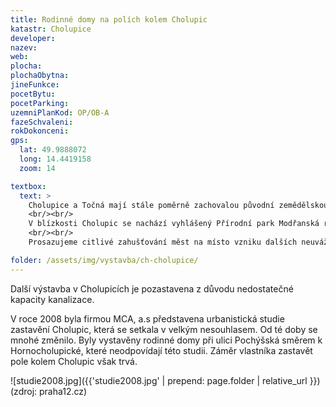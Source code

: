 ```yaml
---
title: Rodinné domy na polích kolem Cholupic
katastr: Cholupice
developer:
nazev:
web:
plocha:
plochaObytna:
jineFunkce:
pocetBytu:
pocetParking:
uzemniPlanKod: OP/OB-A
fazeSchvaleni:
rokDokonceni:
gps:
  lat: 49.9888072
  long: 14.4419158
  zoom: 14

textbox:
  text: >
    Cholupice a Točná mají stále poměrně zachovalou původní zemědělskou krajinu, kdy dané sídelní útvary představují cenný venkovský charakter, což je na území Prahy stále vzácnější jev. Neustálým rozšiřováním těchto sídel a následná expanze do jejího okolí by zcela narušila nezaměnitelný krajinný ráz.
    <br/><br/>
    V blízkosti Cholupic se nachází vyhlášený Přírodní park Modřanská rokle – Cholupice. Mezi prvotní důvody jeho vyhlášení bylo mj. právě zachování a trvalé chránění území pro jeho přírodovědné, krajinné a estetické hodnoty. Venkovský charakter krajiny byl již narušen výstavbou Pražského okruhu, a proto další neuvážená výstavba a expanze sídel bude mít pro danou oblast zcela neoddiskutovatelně negativní přínos.
    <br/><br/>
    Prosazujeme citlivé zahušťování měst na místo vzniku dalších neuvážených suburbií na jeho okraji. Vlivem fragmentace této oblasti dopravou má zdejší zvěř čím dál tím větší problémy s migrací na jednotlivá stanoviště. Na velké procento uhynulé zvěře způsobené právě automobilovou dopravou upozorňují též někteří členové místního mysliveckého sdružení.

folder: /assets/img/vystavba/ch-cholupice/
---
```


Další výstavba v Cholupicích je pozastavena z důvodu nedostatečné kapacity kanalizace.

V roce 2008 byla firmou MCA, a.s představena urbanistická studie zastavění Cholupic, která se setkala v velkým nesouhlasem. Od té doby se mnohé změnilo. Byly vystavěny rodinné domy při ulici Pochýšská směrem k Hornocholupické, které neodpovídají této studii. Záměr vlastníka zastavět pole kolem Cholupic však trvá.

![studie2008.jpg]({{'studie2008.jpg' | prepend: page.folder | relative_url }})<br/>
(zdroj: praha12.cz)
